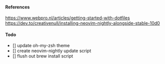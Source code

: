 #### References

https://www.webpro.nl/articles/getting-started-with-dotfiles
https://dev.to/creativenull/installing-neovim-nightly-alongside-stable-10d0

#### Todo

- [] update oh-my-zsh theme
- [] create neovim-nightly update script
- [] flush out brew install script
